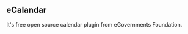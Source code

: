eCalandar
------------------------------------------------

It's free open source calendar plugin from eGovernments Foundation.
